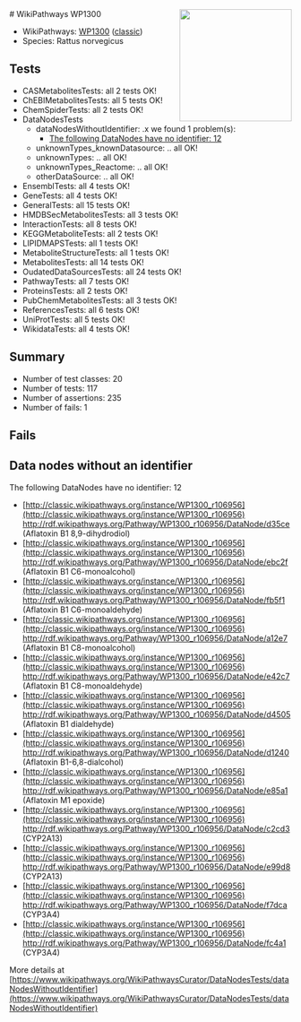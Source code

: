 <img style="float: right; width: 200px" src="https://upload.wikimedia.org/wikipedia/commons/thumb/8/83/Wplogo_with_text_500.png/640px-Wplogo_with_text_500.png" />
# WikiPathways WP1300

* WikiPathways: [WP1300](https://wikipathways.org/pathways/WP1300) ([classic](https://classic.wikipathways.org/instance/WP1300))
* Species: Rattus norvegicus
## Tests
* CASMetabolitesTests: all 2 tests OK!
* ChEBIMetabolitesTests: all 5 tests OK!
* ChemSpiderTests: all 2 tests OK!
* DataNodesTests
    * dataNodesWithoutIdentifier: .x we found 1 problem(s):
        * [The following DataNodes have no identifier: 12](#8792c492)
    * unknownTypes_knownDatasource: .. all OK!
    * unknownTypes: .. all OK!
    * unknownTypes_Reactome: .. all OK!
    * otherDataSource: .. all OK!
* EnsemblTests: all 4 tests OK!
* GeneTests: all 4 tests OK!
* GeneralTests: all 15 tests OK!
* HMDBSecMetabolitesTests: all 3 tests OK!
* InteractionTests: all 8 tests OK!
* KEGGMetaboliteTests: all 2 tests OK!
* LIPIDMAPSTests: all 1 tests OK!
* MetaboliteStructureTests: all 1 tests OK!
* MetabolitesTests: all 14 tests OK!
* OudatedDataSourcesTests: all 24 tests OK!
* PathwayTests: all 7 tests OK!
* ProteinsTests: all 2 tests OK!
* PubChemMetabolitesTests: all 3 tests OK!
* ReferencesTests: all 6 tests OK!
* UniProtTests: all 5 tests OK!
* WikidataTests: all 4 tests OK!


## Summary

* Number of test classes: 20
* Number of tests: 117
* Number of assertions: 235
* Number of fails: 1

## Fails

<a name="8792c492" />

## Data nodes without an identifier

The following DataNodes have no identifier: 12

* [http://classic.wikipathways.org/instance/WP1300_r106956](http://classic.wikipathways.org/instance/WP1300_r106956) http://rdf.wikipathways.org/Pathway/WP1300_r106956/DataNode/d35ce (Aflatoxin B1 8,9-dihydrodiol)
* [http://classic.wikipathways.org/instance/WP1300_r106956](http://classic.wikipathways.org/instance/WP1300_r106956) http://rdf.wikipathways.org/Pathway/WP1300_r106956/DataNode/ebc2f (Aflatoxin B1 C6-monoalcohol)
* [http://classic.wikipathways.org/instance/WP1300_r106956](http://classic.wikipathways.org/instance/WP1300_r106956) http://rdf.wikipathways.org/Pathway/WP1300_r106956/DataNode/fb5f1 (Aflatoxin B1 C6-monoaldehyde)
* [http://classic.wikipathways.org/instance/WP1300_r106956](http://classic.wikipathways.org/instance/WP1300_r106956) http://rdf.wikipathways.org/Pathway/WP1300_r106956/DataNode/a12e7 (Aflatoxin B1 C8-monoalcohol)
* [http://classic.wikipathways.org/instance/WP1300_r106956](http://classic.wikipathways.org/instance/WP1300_r106956) http://rdf.wikipathways.org/Pathway/WP1300_r106956/DataNode/e42c7 (Aflatoxin B1 C8-monoaldehyde)
* [http://classic.wikipathways.org/instance/WP1300_r106956](http://classic.wikipathways.org/instance/WP1300_r106956) http://rdf.wikipathways.org/Pathway/WP1300_r106956/DataNode/d4505 (Aflatoxin B1 dialdehyde)
* [http://classic.wikipathways.org/instance/WP1300_r106956](http://classic.wikipathways.org/instance/WP1300_r106956) http://rdf.wikipathways.org/Pathway/WP1300_r106956/DataNode/d1240 (Aflatoxin B1-6,8-dialcohol)
* [http://classic.wikipathways.org/instance/WP1300_r106956](http://classic.wikipathways.org/instance/WP1300_r106956) http://rdf.wikipathways.org/Pathway/WP1300_r106956/DataNode/e85a1 (Aflatoxin M1 epoxide)
* [http://classic.wikipathways.org/instance/WP1300_r106956](http://classic.wikipathways.org/instance/WP1300_r106956) http://rdf.wikipathways.org/Pathway/WP1300_r106956/DataNode/c2cd3 (CYP2A13)
* [http://classic.wikipathways.org/instance/WP1300_r106956](http://classic.wikipathways.org/instance/WP1300_r106956) http://rdf.wikipathways.org/Pathway/WP1300_r106956/DataNode/e99d8 (CYP2A13)
* [http://classic.wikipathways.org/instance/WP1300_r106956](http://classic.wikipathways.org/instance/WP1300_r106956) http://rdf.wikipathways.org/Pathway/WP1300_r106956/DataNode/f7dca (CYP3A4)
* [http://classic.wikipathways.org/instance/WP1300_r106956](http://classic.wikipathways.org/instance/WP1300_r106956) http://rdf.wikipathways.org/Pathway/WP1300_r106956/DataNode/fc4a1 (CYP3A4)


More details at [https://www.wikipathways.org/WikiPathwaysCurator/DataNodesTests/dataNodesWithoutIdentifier](https://www.wikipathways.org/WikiPathwaysCurator/DataNodesTests/dataNodesWithoutIdentifier)

